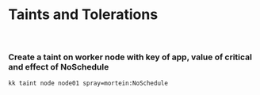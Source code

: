 # Taints and Tolerations

<br />

### Create a taint on worker node with key of app, value of critical and effect of NoSchedule

```bash
kk taint node node01 spray=mortein:NoSchedule
```

